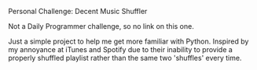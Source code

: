 Personal Challenge: Decent Music Shuffler

Not a Daily Programmer challenge, so no link on this one.

Just a simple project to help me get more familiar with Python.
Inspired by my annoyance at iTunes and Spotify due to their inability to provide a properly shuffled playlist
rather than the same two 'shuffles' every time.
